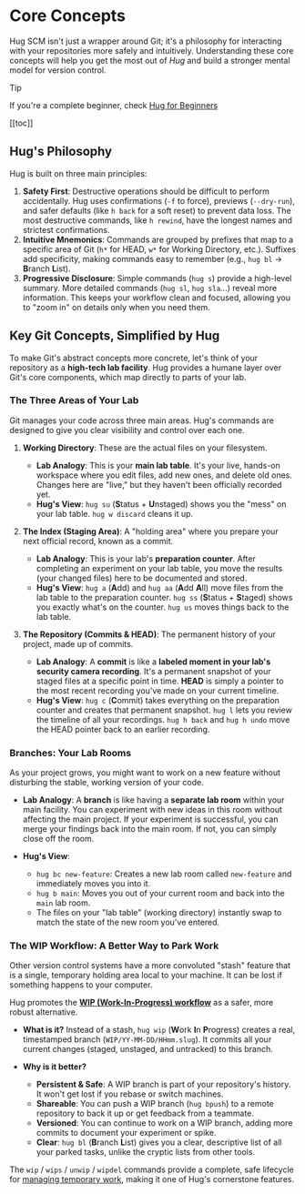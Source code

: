 # Core Concepts

Hug SCM isn't just a wrapper around Git; it's a philosophy for interacting with your repositories more safely and intuitively. Understanding these core concepts will help you get the most out of *Hug* and build a stronger mental model for version control.

> [!TIP]
> If you're a complete beginner, check [Hug for Beginners](hug-for-beginners.md)

[[toc]]

## Hug's Philosophy

Hug is built on three main principles:

1.  **Safety First**: Destructive operations should be difficult to perform accidentally. Hug uses confirmations (`-f` to force), previews (`--dry-run`), and safer defaults (like `h back` for a soft reset) to prevent data loss. The most destructive commands, like `h rewind`, have the longest names and strictest confirmations.
2.  **Intuitive Mnemonics**: Commands are grouped by prefixes that map to a specific area of Git (`h*` for HEAD, `w*` for Working Directory, etc.). Suffixes add specificity, making commands easy to remember (e.g., `hug bl` -> **B**ranch **L**ist).
3.  **Progressive Disclosure**: Simple commands (`hug s`) provide a high-level summary. More detailed commands (`hug sl`, `hug sla`...) reveal more information. This keeps your workflow clean and focused, allowing you to "zoom in" on details only when you need them.

## Key Git Concepts, Simplified by Hug

To make Git's abstract concepts more concrete, let's think of your repository as a **high-tech lab facility**. Hug provides a humane layer over Git's core components, which map directly to parts of your lab.

### The Three Areas of Your Lab

Git manages your code across three main areas. Hug's commands are designed to give you clear visibility and control over each one.

1.  **Working Directory**: These are the actual files on your filesystem.
    - **Lab Analogy**: This is your **main lab table**. It's your live, hands-on workspace where you edit files, add new ones, and delete old ones. Changes here are "live," but they haven't been officially recorded yet.
    - **Hug's View**: `hug su` (**S**tatus + **U**nstaged) shows you the "mess" on your lab table. `hug w discard` cleans it up.

2.  **The Index (Staging Area)**: A "holding area" where you prepare your next official record, known as a commit.
    - **Lab Analogy**: This is your lab's **preparation counter**. After completing an experiment on your lab table, you move the results (your changed files) here to be documented and stored.
    - **Hug's View**: `hug a` (**A**dd) and `hug aa` (**A**dd **A**ll) move files from the lab table to the preparation counter. `hug ss` (**S**tatus + **S**taged) shows you exactly what's on the counter. `hug us` moves things back to the lab table.

3.  **The Repository (Commits & HEAD)**: The permanent history of your project, made up of commits.
    - **Lab Analogy**: A **commit** is like a **labeled moment in your lab's security camera recording**. It's a permanent snapshot of your staged files at a specific point in time. **HEAD** is simply a pointer to the most recent recording you've made on your current timeline.
    - **Hug's View**: `hug c` (**C**ommit) takes everything on the preparation counter and creates that permanent snapshot. `hug l` lets you review the timeline of all your recordings. `hug h back` and `hug h undo` move the HEAD pointer back to an earlier recording.

### Branches: Your Lab Rooms

As your project grows, you might want to work on a new feature without disturbing the stable, working version of your code.

-   **Lab Analogy**: A **branch** is like having a **separate lab room** within your main facility. You can experiment with new ideas in this room without affecting the main project. If your experiment is successful, you can merge your findings back into the main room. If not, you can simply close off the room.

-   **Hug's View**:
    -   `hug bc new-feature`: Creates a new lab room called `new-feature` and immediately moves you into it.
    -   `hug b main`: Moves you out of your current room and back into the `main` lab room.
    - The files on your "lab table" (working directory) instantly swap to match the state of the new room you've entered.

### The WIP Workflow: A Better Way to Park Work

Other version control systems have a more convoluted "stash" feature that is a single, temporary holding area local to your machine. It can be lost if something happens to your computer.

Hug promotes the **[WIP (Work-In-Progress) workflow](commands/working-dir.md#wip-workflow)** as a safer, more robust alternative.

-   **What is it?** Instead of a stash, `hug wip` (**W**ork **I**n **P**rogress) creates a real, timestamped branch (`WIP/YY-MM-DD/HHmm.slug`). It commits all your current changes (staged, unstaged, and untracked) to this branch.

-   **Why is it better?**
    -   **Persistent & Safe**: A WIP branch is part of your repository's history. It won't get lost if you rebase or switch machines.
    -   **Shareable**: You can push a WIP branch (`hug bpush`) to a remote repository to back it up or get feedback from a teammate.
    -   **Versioned**: You can continue to work on a WIP branch, adding more commits to document your experiment or spike.
    -   **Clear**: `hug bl` (**B**ranch **L**ist) gives you a clear, descriptive list of all your parked tasks, unlike the cryptic lists from other tools.

The `wip` / `wips` / `unwip` / `wipdel` commands provide a complete, safe lifecycle for [managing temporary work](commands/working-dir.md#wip-workflow), making it one of Hug's cornerstone features.
